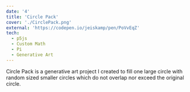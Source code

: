 ```yaml
---
date: '4'
title: 'Circle Pack'
cover: './CirclePack.png'
external: 'https://codepen.io/jeiskamp/pen/PoVvEqZ'
tech:
  - p5js
  - Custom Math
  - Pi
  - Generative Art
---
```


Circle Pack is a generative art project I created to fill one large circle with random sized smaller circles which do not overlap nor exceed the original circle.
